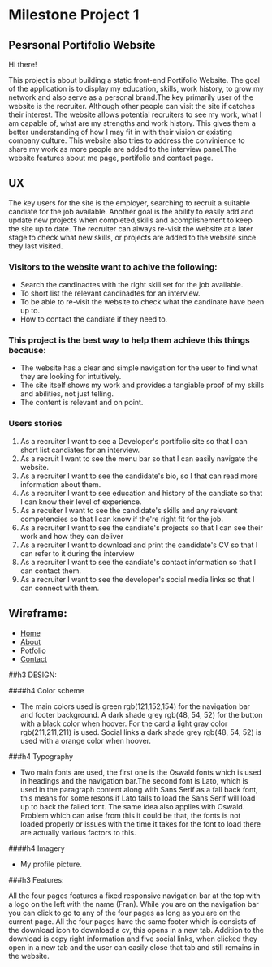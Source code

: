 #  Milestone Project 1
## Pesrsonal Portifolio Website
Hi there!
 
This project is about building a static front-end Portifolio Website. The goal of the application is to display my education, skills, work 
history, to grow my network and also serve as a personal brand.The key primarily user of the website is the recruiter. Although other people 
can visit the site if catches their interest. The website allows potential recruiters to see my work, what I am capable of, what are my strengths 
and work history. This gives them a better understanding of how I may fit in with their vision or existing company culture.
This website also tries to address the convinience to share my work as more people are added to the interview panel.The website features about
me page, portifolio and contact page.

## UX

The key users for the site is the employer, searching to recruit a suitable candiate for the job available. Another goal is the ability to
easily add and update new projects when completed,skills and acomplishement to keep the site up to date. The recruiter can always re-visit the website at a 
later stage to check what new skills, or projects are added to the website since they last visited. 

### Visitors to the website want to achive the following:
* Search the candinadtes with the right skill set for the job available.
* To short list the relevant candinadtes for an interview.
* To be able to re-visit the website to check what the candinate have been up to.
* How to contact the candiate if they need to.

### This project is the best way to help them achieve this things because:

* The website has a clear and simple navigation for the user to find what they are looking for intuitively.
* The site itself shows my work and provides a tangiable proof of my skills and abilities, not just telling.
* The content is relevant and on point.

### Users stories
1. As a recruiter I want to see a Developer's portifolio site so that I can short list candiates for an interview.
2. As a recruit I want to see the menu bar so that I can easily navigate the website.
3. As a recruiter I want to see the candidate's bio, so I that can read more information about them.
4. As a recruiter I want to see education and history of the candiate so that I can know their level of experience.
5. As a recuiter I want to see the candidate's skills and any relevant competencies so that I can know if the're right fit for the job.
6. As a recruiter I want to see the candiate's projects so that I can see their work and how they can deliver
7. As a recruiter I want to download and print the candidate's CV so that I can refer to it during the interview
8. As a recruiter I want to see the candiate's contact information so that I can contact them.
9. As a recruiter I want to see the developer's social media links so that I can connect with them.

## Wireframe:

* [Home](assets/wireframes/home.png)
* [About](assets/wireframes/about.jpg)
* [Potfolio](assets/wireframes/Potfolio.png)
* [Contact](assets/wireframes/contact1.png)

##h3 DESIGN:

 ####h4 Color scheme

- The main colors used is green rgb(121,152,154) for the navigation bar and footer background. A dark shade grey rgb(48, 54, 52) for the button with a black color when hoover. For the card a light gray color rgb(211,211,211) is used.
Social links a dark shade grey rgb(48, 54, 52) is used with a orange color when hoover. 

###h4 Typography
- Two main fonts are used, the first one is the Oswald fonts which is used in headings and the navigation bar.The second font is Lato, which is used in the paragraph content along with Sans Serif
as a fall back font, this means for some resons if Lato fails to load the Sans Serif will load up to back the failed font. The same idea
also applies with Oswald. Problem which can arise from this it could be that, the fonts is not loaded properly or issues with the time it takes
for the font to load there are actually various factors to this.

####h4 Imagery
- My profile picture.

###h3 Features:

All the four pages features a fixed responsive navigation bar at the top with a logo on the left with the name (Fran). While you 
are on the navigation bar you can click to go to any of the four pages as long as you are on the current page. All the four pages
have the same footer which is consists of the download icon to download a cv, this opens in a new tab. Addition to the download is 
copy right information and five social links, when clicked they open in a new tab and the user can easily close that tab and still
remains in the website.





  


